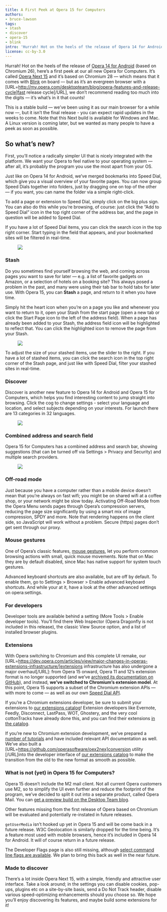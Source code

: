 ```yaml
---
title: A First Peek at Opera 15 for Computers
authors:
- bruce-lawson
tags:
- stash
- discover
- opera-15
- blink
intro: 'Hurrah! Hot on the heels of the release of Opera 14 for Android (based on Chromium 26), here’s a first peek at our all new Opera for Computers. It’s called Opera Next 15 and it’s based on Chromium 28 — which means that it comes with Blink on board — but as it’s an evergreen browser with a fast release cycle, we don’t recommend reading too much into the digits — it’s what’s in it that counts!'
license: cc-by-3.0
---
```


Hurrah! Hot on the heels of the release of [Opera 14 for Android][1] (based on Chromium 26), here’s a first peek at our all new Opera for Computers. It’s called [Opera Next 15][2] and it’s based on Chromium 28 — which means that it comes with [Blink][3] on board — but as it’s an evergreen browser with a [URL=http://my.opera.com/desktopteam/blog/opera-features-and-release-cycle]fast release cycle[/URL], we don’t recommend reading too much into the digits — it’s what’s in it that counts!

[1]: /blog/opera-14-for-android-is-out
[2]: http://www.opera.com/next/
[3]: http://www.chromium.org/blink

This is a stable build — we’ve been using it as our main browser for a while now —, but it isn’t the final release - you can expect rapid updates in the weeks to come. Note that this Next build is available for Windows and Mac. A Linux version is coming later, but we wanted as many people to have a peek as soon as possible.

## So what’s new?

First, you’ll notice a radically simpler UI that is nicely integrated with the platform. We want your Opera to feel native to your operating system — after all, it’s probably the program you use the most apart from your OS.

Just like on Opera 14 for Android, we’ve merged bookmarks into Speed Dial, which give you a visual overview of your favorite pages. You can now group Speed Dials together into folders, just by dragging one on top of the other — if you want, you can name the folder via a simple right-click.

To add a page or extension to Speed Dial, simply click on the big plus sign. You can also do this while you’re browsing, of course: just click the “Add to Speed Dial” icon in the top right corner of the address bar, and the page in question will be added to Speed Dial.

If you have a lot of Speed Dial items, you can click the search icon in the top right corner. Start typing in the field that appears, and your bookmarked sites will be filtered in real-time.

<figure class="figure">
	<img src="{{ page.id }}/add-to-speed-dial.png" class="figure__media">
</figure>

### Stash

Do you sometimes find yourself browsing the web, and coming across pages you want to save for later — e.g. a list of favorite gadgets on Amazon, or a selection of hotels on a booking site? This always posed a problem in the past, and many were using their tab bar to hold tabs for later use. With Opera 15, you can **Stash** a page, and return to it when you have time.

Simply hit the heart icon when you’re on a page you like and whenever you want to return to it, open your Stash from the start page (open a new tab or click the Start Page icon to the left of the address field). When a page has already been added to your Stash, the address field icon will be highlighted to reflect that. You can click the highlighted icon to remove the page from your Stash.

<figure class="figure">
	<img src="{{ page.id }}/stash.png" class="figure__media">
</figure>

To adjust the size of your stashed items, use the slider to the right. If you have a lot of stashed items, you can click the search icon in the top right corner of the Stash page, and just like with Speed Dial, filter your stashed sites in real-time.

### Discover

Discover is another new feature to Opera 14 for Android and Opera 15 for Computers, which helps you find interesting content to jump straight into browsing. Click the cog to change settings - select your language and location, and select subjects depending on your interests. For launch there are 13 categories in 32 languages.

<figure class="figure">
	<img src="{{ page.id }}/discover.png" class="figure__media">
</figure>

### Combined address and search field

Opera 15 for Computers has a combined address and search bar, showing suggestions (that can be turned off via Settings > Privacy and Security) and multiple search providers.

<figure class="figure">
	<img src="{{ page.id }}/smartbox.png" class="figure__media">
</figure>

### Off-road mode

Just because you have a computer rather than a mobile device doesn’t mean that you’re always on fast wifi; you might be on shared wifi at a coffee shop, or your network might be slow today. Activating Off-Road Mode from the Opera Menu sends pages through Opera’s compression servers, reducing the page size significantly by using a smart mix of image compression, SPDY and more. Note that rendering happens on the client side, so JavaScript will work without a problem. Secure (https) pages don’t get sent through our proxy.

### Mouse gestures

One of Opera’s classic features, [mouse gestures][4], let you perform common browsing actions with small, quick mouse movements. Note that on Mac they are by default disabled, since Mac has native support for system touch gestures.

[4]: http://www.opera.com/help/tutorials/gestures/

Advanced keyboard shortcuts are also available, but are off by default. To enable them, go to Settings > Browser > Enable advanced keyboard shortcuts. And while your at it, have a look at the other advanced settings on opera:settings.

### For developers

Developer tools are available behind a setting (More Tools > Enable developer tools). You’ll find there Web Inspector (Opera Dragonfly is not included in this release), the classic View Source option, and a list of installed browser plugins.

### Extensions

With Opera switching to Chromium and this complete UI remake, our [URL=https://dev.opera.com/articles/view/major-changes-in-operas-extensions-infrastructure/]extensions infrastructure has also undergone a major overhaul[/URL]: from Opera 15 onward, Opera 11 and 12’s extension format is no longer supported (and we’ve [archived its documentation on GitHub][5]), and instead, **we’ve switched to Chromium’s extension model**. At this point, Opera 15 supports a subset of the Chromium extension APIs — with more to come — as well as our own [Speed Dial API][6].

[5]: https://github.com/operasoftware/operaextensions.js/tree/master/docs
[6]: https://dev.opera.com/extension-docs/tut_sd_extensions.html

If you’re a Chromium extensions developer, be sure to submit your extensions to [our extensions catalog][7]! Extension developers like Evernote, Feedly, Disconnect, LastPass, WOT, Ghostery, and the very cool cottonTracks have already done this, and you can find their extensions [in the catalog][8].

[7]: http://addons.opera.com/extensions/
[8]: https://addons.opera.com/en/extensions/

If you’re new to Chromium extension development, we’ve prepared a [number of tutorials][9] and have included relevant API documentation as well. We’ve also built a [URL=https://github.com/operasoftware/oex2nex]conversion utility [/URL]into the developer interface of [our extensions catalog][10] to make the transition from the old to the new format as smooth as possible.

[9]: https://dev.opera.com/extension-docs/
[10]: http://addons.opera.com/extensions/

### What is not (yet) in Opera 15 for Computers?

Opera 15 doesn’t include the M2 mail client. Not all current Opera customers use M2, so to simplify the UI even further and reduce the footprint of the program, we’ve decided to split it out into a separate product, called Opera Mail. You can [get a preview build on the Desktop Team blog][11].

[11]: http://my.opera.com/desktopteam/blog/opera-next-15-0-released/

Other features missing from the first release of Opera based on Chromium will be evaluated and potentially re-instated in future releases.

`getUserMedia` isn’t hooked up yet in Opera 15 and will be come back in a future release. W3C Geolocation is similarly dropped for the time being. It’s a feature most used with mobile browsers, hence it’s included in Opera 14 for Android. It will of course return in a future release.

The Developer Flags page is also still missing, although [select command line flags are available][12]. We plan to bring this back as well in the near future.

[12]: http://www.chromium.org/developers/how-tos/run-chromium-with-flags

### Made to discover

There’s a lot inside Opera Next 15, with a simple, friendly and attractive user interface. Take a look around; in the settings you can disable cookies, pop-ups, plugins etc on a site-by-site basis, send a Do Not Track header, disable various speed-optimizing enhancements should you choose so. We hope you’ll enjoy discovering its features, and maybe build some extensions for it!
